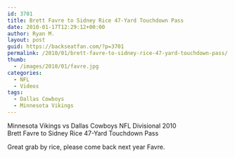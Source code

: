 ```yaml
---
id: 3701
title: Brett Favre to Sidney Rice 47-Yard Touchdown Pass
date: 2010-01-17T12:29:12+00:00
author: Ryan M.
layout: post
guid: https://backseatfan.com/?p=3701
permalink: /2010/01/brett-favre-to-sidney-rice-47-yard-touchdown-pass/
thumb:
  - /images/2010/01/favre.jpg
categories:
  - NFL
  - Videos
tags:
  - Dallas Cowboys
  - Minnesota Vikings
---
```


<div class="entry">
  <p>
  </p>

  <p>
    Minnesota Vikings vs Dallas Cowboys NFL Divisional 2010<br /> Brett Favre to Sidney Rice 47-Yard Touchdown Pass
  </p>

  <p>
    Great grab by rice, please come back next year Favre.
  </p>
</div>

